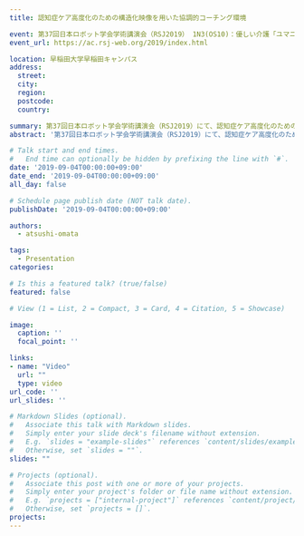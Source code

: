 ```yaml
---
title: 認知症ケア高度化のための構造化映像を用いた協調的コーチング環境

event: 第37回日本ロボット学会学術講演会（RSJ2019） 1N3(OS10)：優しい介護「ユマニチュード」とロボティックス
event_url: https://ac.rsj-web.org/2019/index.html

location: 早稲田大学早稲田キャンパス
address:
  street: 
  city: 
  region: 
  postcode: 
  country: 

summary: 第37回日本ロボット学会学術講演会（RSJ2019）にて、認知症ケア高度化のための構造化映像を用いた協調的コーチング環境について発表を行いました。
abstract: '第37回日本ロボット学会学術講演会（RSJ2019）にて、認知症ケア高度化のための構造化映像を用いた協調的コーチング環境について発表を行いました。'

# Talk start and end times.
#   End time can optionally be hidden by prefixing the line with `#`.
date: '2019-09-04T00:00:00+09:00'
date_end: '2019-09-04T00:00:00+09:00'
all_day: false

# Schedule page publish date (NOT talk date).
publishDate: '2019-09-04T00:00:00+09:00'

authors:
  - atsushi-omata

tags:
  - Presentation
categories:

# Is this a featured talk? (true/false)
featured: false

# View (1 = List, 2 = Compact, 3 = Card, 4 = Citation, 5 = Showcase)

image:
  caption: ''
  focal_point: ''

links:
- name: "Video"
  url: ""
  type: video
url_code: ''
url_slides: ''

# Markdown Slides (optional).
#   Associate this talk with Markdown slides.
#   Simply enter your slide deck's filename without extension.
#   E.g. `slides = "example-slides"` references `content/slides/example-slides.md`.
#   Otherwise, set `slides = ""`.
slides: ""

# Projects (optional).
#   Associate this post with one or more of your projects.
#   Simply enter your project's folder or file name without extension.
#   E.g. `projects = ["internal-project"]` references `content/project/deep-learning/index.md`.
#   Otherwise, set `projects = []`.
projects: 
---
```


